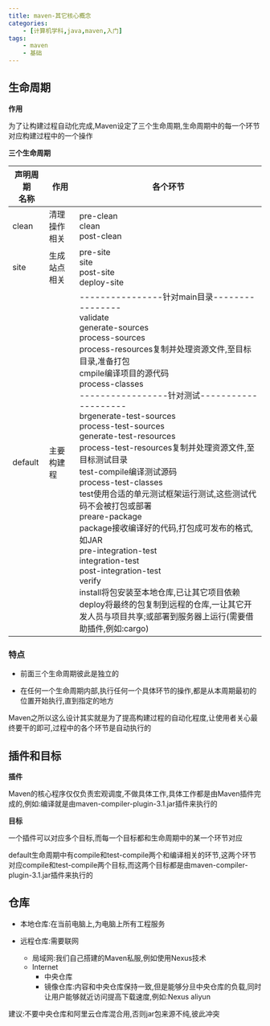 ```yaml
---
title: maven-其它核心概念
categories:
    - [计算机学科,java,maven,入门]
tags:
    - maven
    - 基础
---
```


## 生命周期

**作用** 

为了让构建过程自动化完成,Maven设定了三个生命周期,生命周期中的每一个环节对应构建过程中的一个操作

**三个生命周期** 

| 声明周期<br>名称 | 作用         | 各个环节                                                     |
| ---------------- | ------------ | ------------------------------------------------------------ |
| clean            | 清理操作相关 | pre-clean<br>clean<br>post-clean                             |
| site             | 生成站点相关 | pre-site<br>site<br>post-site<br>deploy-site                 |
| default          | 主要构建程   | ----------------针对main目录----------------<br>validate<br>generate-sources<br>process-sources<br>process-resources复制并处理资源文件,至目标目录,准备打包<br>cmpile编译项目的源代码<br>process-classes<br>-----------------针对测试--------------------<br>brgenerate-test-sources<br>process-test-sources<br>generate-test-resources<br>process-test-resources复制并处理资源文件,至目标测试目录<br>test-compile编译测试源码<br>process-test-classes<br>test使用合适的单元测试框架运行测试,这些测试代码不会被打包或部署<br>preare-package<br>package接收编译好的代码,打包成可发布的格式,如JAR<br>pre-integration-test<br>integration-test<br>post-integration-test<br>verify<br>install将包安装至本地仓库,已让其它项目依赖<br>deploy将最终的包复制到远程的仓库,一让其它开发人员与项目共享;或部署到服务器上运行(需要借助插件,例如:cargo) |





### 特点

- 前面三个生命周期彼此是独立的

- 在任何一个生命周期内部,执行任何一个具体环节的操作,都是从本周期最初的位置开始执行,直到指定的地方

Maven之所以这么设计其实就是为了提高构建过程的自动化程度,让使用者关心最终要干的即可,过程中的各个环节是自动执行的

## 插件和目标

**插件** 

Maven的核心程序仅仅负责宏观调度,不做具体工作,具体工作都是由Maven插件完成的,例如:编译就是由maven-compiler-plugin-3.1.jar插件来执行的

**目标** 

一个插件可以对应多个目标,而每一个目标都和生命周期中的某一个环节对应

default生命周期中有compile和test-compile两个和编译相关的环节,这两个环节对应compile和test-compile两个目标,而这两个目标都是由maven-compiler-plugin-3.1.jar插件来执行的

## 仓库

- 本地仓库:在当前电脑上,为电脑上所有工程服务

- 远程仓库:需要联网
    - 局域网:我们自己搭建的Maven私服,例如使用Nexus技术
    - Internet
        - 中央仓库
        - 镜像仓库:内容和中央仓库保持一致,但是能够分旦中央仓库的负载,同时让用户能够就近访问提高下载速度,例如:Nexus aliyun

建议:不要中央仓库和阿里云仓库混合用,否则jar包来源不纯,彼此冲突
